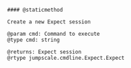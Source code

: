    #### @staticmethod 
    
    Create a new Expect session
    
    @param cmd: Command to execute
    @type cmd: string
    
    @returns: Expect session
    @rtype jumpscale.cmdline.Expect.Expect
